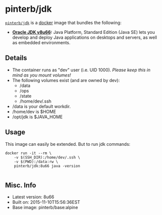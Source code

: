 # pinterb/jdk  

[`pinterb/jdk`][1] is a [docker][2] image that bundles the following:  
* **[Oracle JDK v8u66][3]:** Java Platform, Standard Edition (Java SE) lets you develop and deploy Java applications on desktops and servers, as well as embedded environments.  

## Details
* The container runs as "dev" user (i.e. UID 1000). *Please keep this in mind as you mount volumes!* 
* The following volumes exist (and are owned by dev):  
  - /data
  - /ops
  - /state
  - /home/dev/.ssh
* /data is your default workdir.   
* /home/dev is $HOME  
* /opt/jdk is $JAVA_HOME  

## Usage 
This image can easily be extended.  But to run jdk commands:

````
docker run -it --rm \
	-v $(SSH_DIR):/home/dev/.ssh \
	-v $(PWD):/data:rw \
	pinterb/jdk:8u66 java -version
		
````

## Misc. Info 
* Latest version: 8u66  
* Built on: 2015-11-10T15:56:36EST   
* Base image: pinterb/base:alpine   


[1]: https://hub.docker.com/r/pinterb/jdk/   
[2]: https://docker.com 
[3]: http://www.oracle.com/technetwork/java/javase/overview/index.html